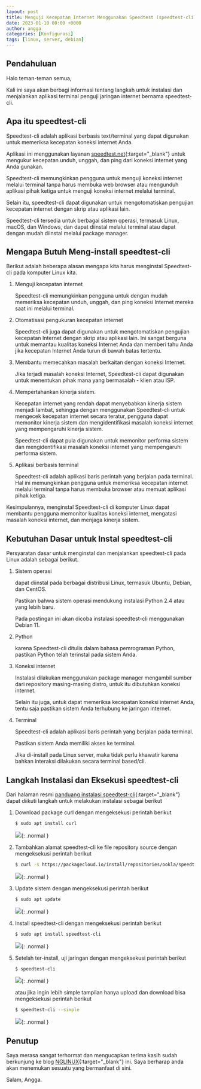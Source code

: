 ```yaml
---
layout: post
title: Menguji Kecepatan Internet Menggunakan Speedtest (speedtest-cli)
date: 2023-01-10 00:00 +0000
author: angga
categories: [Konfigurasi]
tags: [linux, server, debian]
---
```


## Pendahuluan

Halo teman-teman semua,

Kali ini saya akan berbagi informasi tentang langkah untuk instalasi dan menjalankan aplikasi terminal penguji jaringan internet bernama speedtest-cli.


## Apa itu speedtest-cli

Speedtest-cli adalah aplikasi berbasis text/terminal yang dapat digunakan untuk memeriksa kecepatan koneksi internet Anda. 

Aplikasi ini menggunakan layanan [speedtest.net](https://www.speedtest.net/){:target="_blank"} untuk mengukur kecepatan unduh, unggah, dan ping dari koneksi internet yang Anda gunakan. 

Speedtest-cli memungkinkan pengguna untuk menguji koneksi internet melalui terminal tanpa harus membuka web browser atau mengunduh aplikasi pihak ketiga untuk menguji koneksi internet melalui terminal. 

Selain itu, speedtest-cli dapat digunakan untuk mengotomatiskan pengujian kecepatan internet dengan skrip atau aplikasi lain. 

Speedtest-cli tersedia untuk berbagai sistem operasi, termasuk Linux, macOS, dan Windows, dan dapat diinstal melalui terminal atau dapat dengan mudah diinstal melalui package manager.

## Mengapa Butuh Meng-install speedtest-cli

Berikut adalah beberapa alasan mengapa kita harus menginstal Speedtest-cli pada komputer Linux kita.

1. Menguji kecepatan internet
   
    Speedtest-cli memungkinkan pengguna untuk dengan mudah memeriksa kecepatan unduh, unggah, dan ping koneksi Internet mereka saat ini melalui terminal.

2. Otomatisasi pengukuran kecepatan internet

    Speedtest-cli juga dapat digunakan untuk mengotomatiskan pengujian kecepatan Internet dengan skrip atau aplikasi lain. Ini sangat berguna untuk memantau kualitas koneksi Internet Anda dan memberi tahu Anda jika kecepatan Internet Anda turun di bawah batas tertentu.

3. Membantu memecahkan masalah berkaitan dengan koneksi Internet. 

    Jika terjadi masalah koneksi Internet, Speedtest-cli dapat digunakan untuk menentukan pihak mana yang bermasalah - klien atau ISP.

4. Mempertahankan kinerja sistem. 

    Kecepatan internet yang rendah dapat menyebabkan kinerja sistem menjadi lambat, sehingga dengan menggunakan Speedtest-cli untuk mengecek kecepatan internet secara teratur, pengguna dapat memonitor kinerja sistem dan mengidentifikasi masalah koneksi internet yang mempengaruhi kinerja sistem.
    
    Speedtest-cli dapat pula digunakan untuk memonitor performa sistem dan mengidentifikasi masalah koneksi internet yang mempengaruhi performa sistem.

5. Aplikasi berbasis terminal

    Speedtest-cli adalah aplikasi baris perintah yang berjalan pada terminal. Hal ini memungkinkan pengguna untuk memeriksa kecepatan internet melalui terminal tanpa harus membuka browser atau memuat aplikasi pihak ketiga.

Kesimpulannya, menginstal Speedtest-cli di komputer Linux dapat membantu pengguna memonitor kualitas koneksi internet, mengatasi masalah koneksi internet, dan menjaga kinerja sistem.

## Kebutuhan Dasar untuk Instal speedtest-cli

Persyaratan dasar untuk menginstal dan menjalankan speedtest-cli pada Linux adalah sebagai berikut.

1. Sistem operasi

    dapat diinstal pada berbagai distribusi Linux, termasuk Ubuntu, Debian, dan CentOS. 
    
    Pastikan bahwa sistem operasi mendukung instalasi Python 2.4 atau yang lebih baru.

    Pada postingan ini akan dicoba instalasi speedtest-cli menggunakan Debian 11.

1. Python

    karena Speedtest-cli ditulis dalam bahasa pemrograman Python, pastikan Python telah terinstal pada sistem Anda.

1. Koneksi internet

    Instalasi dilakukan menggunakan package manager mengambil sumber dari repository masing-masing distro, untuk itu dibutuhkan koneksi internet.
    
    Selain itu juga, untuk dapat memeriksa kecepatan koneksi internet Anda, tentu saja pastikan sistem Anda terhubung ke jaringan internet.

1. Terminal

    Speedtest-cli adalah aplikasi baris perintah yang berjalan pada terminal. 
    
    Pastikan sistem Anda memiliki akses ke terminal.

    Jika di-install pada Linux server, maka tidak perlu khawatir karena bahkan interaksi dilakukan secara terminal based/cli.

## Langkah Instalasi dan Eksekusi speedtest-cli

Dari halaman resmi [panduang instalasi speedtest-cli](https://www.speedtest.net/apps/cli){:target="_blank"} dapat diikuti langkah untuk melakukan instalasi sebagai berikut

1. Download package curl dengan mengeksekusi perintah berikut

    ```bash
    $ sudo apt install curl
    ```

    ![](/assets/img/2023-01-10-menguji-kecepatan-internet-menggunakan-speedtest/01.png){: .normal }

1. Tambahkan alamat speedtest-cli ke file repository source dengan mengeksekusi perintah berikut

    ```bash
    $ curl -s https://packagecloud.io/install/repositories/ookla/speedtest-cli/script.deb.sh | sudo bash
    ```

    ![](/assets/img/2023-01-10-menguji-kecepatan-internet-menggunakan-speedtest/02.png){: .normal }

2. Update sistem dengan mengeksekusi perintah berikut

    ```bash
    $ sudo apt update
    ```

    ![](/assets/img/2023-01-10-menguji-kecepatan-internet-menggunakan-speedtest/03.png){: .normal }

3. Install speedtest-cli dengan mengeksekusi perintah berikut

    ```bash
    $ sudo apt install speedtest-cli
    ```

    ![](/assets/img/2023-01-10-menguji-kecepatan-internet-menggunakan-speedtest/04.png){: .normal }

4. Setelah ter-install, uji jaringan dengan mengeksekusi perintah berikut

    ```bash
    $ speedtest-cli
    ```

    ![](/assets/img/2023-01-10-menguji-kecepatan-internet-menggunakan-speedtest/05.png){: .normal }

    atau jika ingin lebih simple tampilan hanya upload dan download bisa mengeksekusi perintah berikut

    ```bash
    $ speedtest-cli --simple
    ```

    ![](/assets/img/2023-01-10-menguji-kecepatan-internet-menggunakan-speedtest/06.png){: .normal }

## Penutup

Saya merasa sangat terhormat dan mengucapkan terima kasih sudah berkunjung ke blog [NGLINUX](https://nglinux.com){:target="_blank"} ini. Saya berharap anda akan menemukan sesuatu yang bermanfaat di sini.

Salam, Angga.